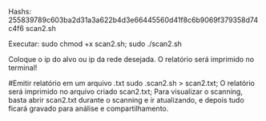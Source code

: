 Hashs:
255839789c603ba2d31a3a622b4d3e66445560d41f8c6b9069f379358d74c4f6 scan2.sh

Executar:
sudo chmod +x scan2.sh;
sudo ./scan2.sh

Coloque o ip do alvo ou ip da rede desejada.
O relatório será imprimido no terminal!

#Emitir relatório em um arquivo .txt
sudo .scan2.sh > scan2.txt;
O relatório será imprimido no arquivo criado scan2.txt;
Para visualizar o scanning, basta abrir scan2.txt durante o scanning e ir atualizando, e depois tudo ficará gravado para análise e compartilhamento.
